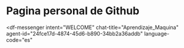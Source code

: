 # Pagina personal de Github
<script src="https://www.gstatic.com/dialogflow-console/fast/messenger/bootstrap.js?v=1"></script>
<df-messenger
  intent="WELCOME"
  chat-title="Aprendizaje_Maquina"
  agent-id="24fce17d-4874-45d6-b890-34bb2a36addb"
  language-code="es"
></df-messenger>

